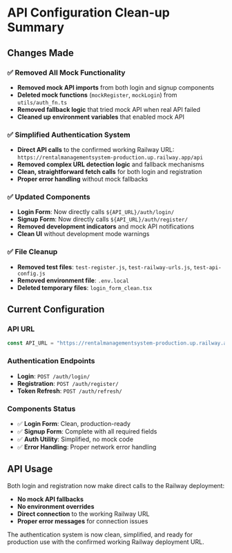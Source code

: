 # API Configuration Clean-up Summary

## Changes Made

### ✅ **Removed All Mock Functionality**
- **Removed mock API imports** from both login and signup components
- **Deleted mock functions** (`mockRegister`, `mockLogin`) from `utils/auth_fn.ts`
- **Removed fallback logic** that tried mock API when real API failed
- **Cleaned up environment variables** that enabled mock API

### ✅ **Simplified Authentication System**
- **Direct API calls** to the confirmed working Railway URL: `https://rentalmanagementsystem-production.up.railway.app/api`
- **Removed complex URL detection logic** and fallback mechanisms
- **Clean, straightforward fetch calls** for both login and registration
- **Proper error handling** without mock fallbacks

### ✅ **Updated Components**
- **Login Form**: Now directly calls `${API_URL}/auth/login/` 
- **Signup Form**: Now directly calls `${API_URL}/auth/register/`
- **Removed development indicators** and mock API notifications
- **Clean UI** without development mode warnings

### ✅ **File Cleanup**
- **Removed test files**: `test-register.js`, `test-railway-urls.js`, `test-api-config.js`
- **Removed environment file**: `.env.local` 
- **Deleted temporary files**: `login_form_clean.tsx`

## Current Configuration

### API URL
```typescript
const API_URL = "https://rentalmanagementsystem-production.up.railway.app/api";
```

### Authentication Endpoints
- **Login**: `POST /auth/login/`
- **Registration**: `POST /auth/register/`
- **Token Refresh**: `POST /auth/refresh/`

### Components Status
- ✅ **Login Form**: Clean, production-ready
- ✅ **Signup Form**: Complete with all required fields
- ✅ **Auth Utility**: Simplified, no mock code
- ✅ **Error Handling**: Proper network error handling

## API Usage
Both login and registration now make direct calls to the Railway deployment:
- **No mock API fallbacks**
- **No environment overrides**
- **Direct connection** to the working Railway URL
- **Proper error messages** for connection issues

The authentication system is now clean, simplified, and ready for production use with the confirmed working Railway deployment URL.
